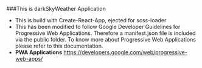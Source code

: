 ###This is darkSkyWeather Application

- This is build with Create-React-App, ejected for scss-loader
- This has been modified to follow Google Developer Guidelines for Progressive
Web Applications. Therefore a manifest.json file is included via the public folder.
To know more about Progressive Web Applications please refer to this documentation.
- **PWA Applications** https://developers.google.com/web/progressive-web-apps/

